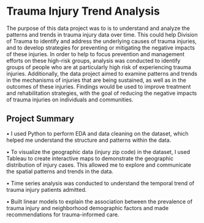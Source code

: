 # Trauma Injury Trend Analysis

The purpose of this data project was to is to understand and analyze the patterns and trends in trauma injury data over time. This could help Division of Trauma to identify and address the underlying causes of trauma injuries, and to develop strategies for preventing or mitigating the negative impacts of these injuries. In order to help to focus prevention and management efforts on these high-risk groups, analysis was conducted to identify groups of people who are at particularly high risk of experiencing trauma injuries. Additionally, the data project aimed to examine patterns and trends in the mechanisms of injuries that are being sustained, as well as in the outcomes of these injuries. Findings would be used to improve treatment and rehabilitation strategies, with the goal of reducing the negative impacts of trauma injuries on individuals and communities.

## Project Summary

•	I used Python to perform EDA and data cleaning on the dataset, which helped me understand the structure and patterns within the data.

•	To visualize the geographic data (injury zip code) in the dataset, I used Tableau to create interactive maps to demonstrate the geographic distribution of injury cases. This allowed me to explore and communicate the spatial patterns and trends in the data. 

•	Time series analysis was conducted to understand the temporal trend of trauma injury patients admitted.

•	Built linear models to explain the association between the prevalence of trauma injury and neighborhood demographic factors and made recommendations for trauma-informed care.
